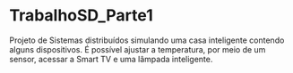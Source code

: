 # TrabalhoSD_Parte1
Projeto de Sistemas distribuídos simulando uma casa inteligente contendo alguns dispositivos. É possível ajustar a temperatura, por meio de um sensor, acessar a Smart TV e uma lâmpada inteligente.
